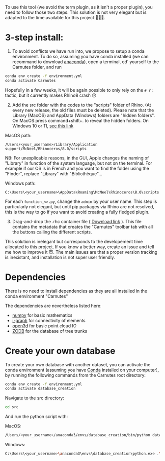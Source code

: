 To use this tool (we avoid the term plugin, as it isn't a proper plugin), you need to follow those two steps. This solution is not very elegant but is adapted to the time available for this project 🏃‍♀️‍➡️. 

# 3-step install:
1)  To avoid conflicts we have run into, we propose to setup a conda environment. To do so, assuming you have conda installed (we can recommand to download [anaconda](https://www.anaconda.com/download/)), open a terminal, cd' yourself to the Carnutes folder, and run
```bash
conda env create -f environment.yml
conda activate Carnutes
```
Hopefully in a few weeks, it will be again possible to only rely on the
`# r:` tactic, but it currently makes Rhino8 crash 😢

2)  Add the src folder with the codes to the "scripts" folder of Rhino. (At every new release, the old files must be deleted). Please note that the Library (MacOS) and AppData (Windows) folders are "hidden folders". On MacOS press command+shift+. to reveal the hidden folders. On Windows 10 or 11, [see this link](https://support.microsoft.com/en-us/windows/view-hidden-files-and-folders-in-windows-97fbc472-c603-9d90-91d0-1166d1d9f4b5#WindowsVersion=Windows_11) 

MacOS path:
```
/Users/<your_username>/Library/Application support/McNeel/Rhinoceros/8.0/scripts
```

NB: For unexplicable reasons, in the GUI, Apple changes the naming of "Library" in function of the system language, but not on the terminal. For example if our OS is in French and you want to find the folder using the "Finder", replace "Library" with "Bibliothèque"...

Windows path:

```
C:\Users\<your_username>\AppData\Roaming\McNeel\Rhinoceros\8.0\scripts
```

For each `function_<>.py`, change the `admin` by your user name. This step is particularly not elegant, but until pip packages via Rhino are not resolved, this is the way to go if you want to avoid creating a fully fledged plugin. 

3) Drag-and-drop the .rhc container file ( [Download link](https://github.com/ibois-epfl/Carnutes/raw/main/Carnutes.rhc) ). This file contains the metadata that creates the "Carnutes" toolbar tab with all the buttons calling the different scripts.

This solution is inelegant but corresponds to the developement time allocated to this project. If you know a better way, create an issue and tell me how to improve it 😇. The main issues are that a proper version tracking is inexistant, and installation is not super user friendly.

# Dependencies
There is no need to install dependencies as they are all installed in the conda environment "Carnutes"

The dependencies are nevertheless listed here: 

- [numpy](https://numpy.org/) for basic mathematics
- [i-graph](https://igraph.org/) for connectivity of elements
- [open3d](https://www.open3d.org/) for basic point cloud IO
- [ZODB](https://zodb.org/en/latest/) for the database of tree trunks


# Create your own database
To create your own database with another dataset, you can activate the conda environment (assuming you have [Conda](https://docs.conda.io/projects/conda/en/latest/index.html) installed on your computer), by running the following commands from the Carnutes root directory:

```bash
conda env create -f environment.yml
conda activate database_creation
```

Navigate to the src directory: 

```bash
cd src
```

And run the python script with: 

MacOS:

```bash
/Users/<your_username>/anaconda3/envs/database_creation/bin/python database_creator.py
```

Windows: 

```bash
C:\Users\<your_username>\anaconda3\envs\database_creation\python.exe .\database_creator.py
```